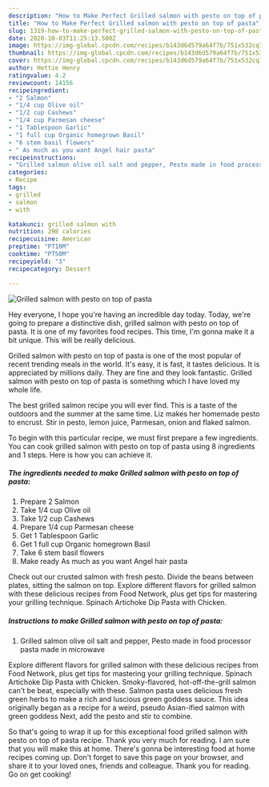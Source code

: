 ```yaml
---
description: "How to Make Perfect Grilled salmon with pesto on top of pasta"
title: "How to Make Perfect Grilled salmon with pesto on top of pasta"
slug: 1319-how-to-make-perfect-grilled-salmon-with-pesto-on-top-of-pasta
date: 2020-10-03T11:25:13.500Z
image: https://img-global.cpcdn.com/recipes/b143d6d579a64f7b/751x532cq70/grilled-salmon-with-pesto-on-top-of-pasta-recipe-main-photo.jpg
thumbnail: https://img-global.cpcdn.com/recipes/b143d6d579a64f7b/751x532cq70/grilled-salmon-with-pesto-on-top-of-pasta-recipe-main-photo.jpg
cover: https://img-global.cpcdn.com/recipes/b143d6d579a64f7b/751x532cq70/grilled-salmon-with-pesto-on-top-of-pasta-recipe-main-photo.jpg
author: Hettie Henry
ratingvalue: 4.2
reviewcount: 14156
recipeingredient:
- "2 Salmon"
- "1/4 cup Olive oil"
- "1/2 cup Cashews"
- "1/4 cup Parmesan cheese"
- "1 Tablespoon Garlic"
- "1 full cup Organic homegrown Basil"
- "6 stem basil flowers"
- " As much as you want Angel hair pasta"
recipeinstructions:
- "Grilled salmon olive oil salt and pepper, Pesto made in food processor pasta made in microwave"
categories:
- Recipe
tags:
- grilled
- salmon
- with

katakunci: grilled salmon with 
nutrition: 298 calories
recipecuisine: American
preptime: "PT10M"
cooktime: "PT50M"
recipeyield: "3"
recipecategory: Dessert

---
```



![Grilled salmon with pesto on top of pasta](https://img-global.cpcdn.com/recipes/b143d6d579a64f7b/751x532cq70/grilled-salmon-with-pesto-on-top-of-pasta-recipe-main-photo.jpg)

Hey everyone, I hope you're having an incredible day today. Today, we're going to prepare a distinctive dish, grilled salmon with pesto on top of pasta. It is one of my favorites food recipes. This time, I'm gonna make it a bit unique. This will be really delicious.

Grilled salmon with pesto on top of pasta is one of the most popular of recent trending meals in the world. It's easy, it is fast, it tastes delicious. It is appreciated by millions daily. They are fine and they look fantastic. Grilled salmon with pesto on top of pasta is something which I have loved my whole life.

The best grilled salmon recipe you will ever find. This is a taste of the outdoors and the summer at the same time. Liz makes her homemade pesto to encrust. Stir in pesto, lemon juice, Parmesan, onion and flaked salmon.


To begin with this particular recipe, we must first prepare a few ingredients. You can cook grilled salmon with pesto on top of pasta using 8 ingredients and 1 steps. Here is how you can achieve it.

<!--inarticleads1-->

##### The ingredients needed to make Grilled salmon with pesto on top of pasta:

1. Prepare 2 Salmon
1. Take 1/4 cup Olive oil
1. Take 1/2 cup Cashews
1. Prepare 1/4 cup Parmesan cheese
1. Get 1 Tablespoon Garlic
1. Get 1 full cup Organic homegrown Basil
1. Take 6 stem basil flowers
1. Make ready  As much as you want Angel hair pasta


Check out our crusted salmon with fresh pesto. Divide the beans between plates, sitting the salmon on top. Explore different flavors for grilled salmon with these delicious recipes from Food Network, plus get tips for mastering your grilling technique. Spinach Artichoke Dip Pasta with Chicken. 

<!--inarticleads2-->

##### Instructions to make Grilled salmon with pesto on top of pasta:

1. Grilled salmon olive oil salt and pepper, Pesto made in food processor pasta made in microwave


Explore different flavors for grilled salmon with these delicious recipes from Food Network, plus get tips for mastering your grilling technique. Spinach Artichoke Dip Pasta with Chicken. Smoky-flavored, hot-off-the-grill salmon can&#39;t be beat, especially with these. Salmon pasta uses delicious fresh green herbs to make a rich and luscious green goddess sauce. This idea originally began as a recipe for a weird, pseudo Asian-ified salmon with green goddess Next, add the pesto and stir to combine. 

So that's going to wrap it up for this exceptional food grilled salmon with pesto on top of pasta recipe. Thank you very much for reading. I am sure that you will make this at home. There's gonna be interesting food at home recipes coming up. Don't forget to save this page on your browser, and share it to your loved ones, friends and colleague. Thank you for reading. Go on get cooking!
